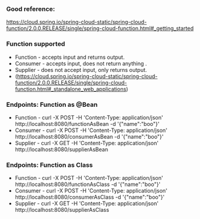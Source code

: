 ### Good reference:
https://cloud.spring.io/spring-cloud-static/spring-cloud-function/2.0.0.RELEASE/single/spring-cloud-function.html#_getting_started

### Function supported
* Function - accepts input and returns output.
* Consumer - accepts input, does not return anything .
* Supplier - does not accept input, only returns output.
* (https://cloud.spring.io/spring-cloud-static/spring-cloud-function/2.0.0.RELEASE/single/spring-cloud-function.html#_standalone_web_applications)

### Endpoints: Function as @Bean
* Function - curl -X POST -H 'Content-Type: application/json' http://localhost:8080/functionAsBean -d '{"name":"boo"}'
* Consumer - curl -X POST -H 'Content-Type: application/json' http://localhost:8080/consumerAsBean -d '{"name":"boo"}'
* Supplier - curl -X GET -H 'Content-Type: application/json' http://localhost:8080/supplierAsBean

### Endpoints: Function as Class
* Function - curl -X POST -H 'Content-Type: application/json' http://localhost:8080/functionAsClass -d '{"name":"boo"}'
* Consumer - curl -X POST -H 'Content-Type: application/json' http://localhost:8080/consumerAsClass -d '{"name":"boo"}'
* Supplier - curl -X GET -H 'Content-Type: application/json' http://localhost:8080/supplierAsClass
